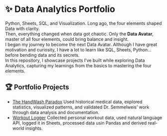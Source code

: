# ✨ Data Analytics Portfolio

Python, Sheets, SQL, and Visualization. Long ago, the four elements shaped Data with clarity.
<br>
Then, everything changed when data got chaotic. Only the **Data Avatar**, master of all four elements, could bring balance and insight.
<br>
I began my journey to become the next Data Avatar. Although I have great motivation and curiosity, I have a lot to learn like SQL, Sheets, Python… before bending data and its secrets.<br>
In this repository, I showcase projects I’ve built while exploring Data Analytics, capturing my learnings from the basics to mastering the four elements.<br>

## 🏆 Portfolio Projects
- [The HandWash Paradox](https://github.com/chaitanyakrishnakumar/Data-Analytics/tree/main/Portfolio/HandWashParadox) Used historical medical data, explored statistics, visualized patterns, and validated Dr. Semmelweis’ work through data analysis and documentation.
- [Workout Logger](https://github.com/chaitanyakrishnakumar/Data-Analytics/tree/main/Portfolio/Workout%20Logger) Collected personal workout data, used natural language API, logged it in Sheets, processed data usin Pandas and derived real-world insights.


